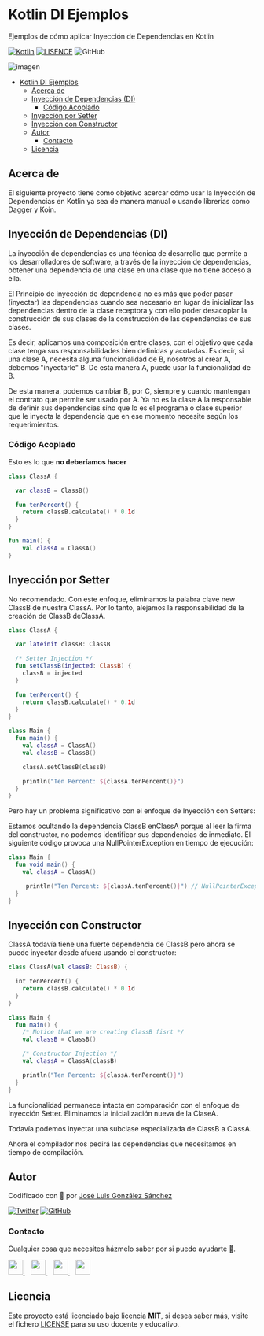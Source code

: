 # Kotlin DI Ejemplos
Ejemplos de cómo aplicar Inyección de Dependencias en Kotlin 

[![Kotlin](https://img.shields.io/badge/Code-Kotlin-blueviolet)](https://kotlinlang.org/)
[![LISENCE](https://img.shields.io/badge/Lisence-MIT-green)]()
![GitHub](https://img.shields.io/github/last-commit/joseluisgs/Kotlin-DI-Ejemplos)


![imagen](https://www.adesso-mobile.de/wp-content/uploads/2021/02/kotlin-einfu%CC%88hrung.jpg)

- [Kotlin DI Ejemplos](#kotlin-di-ejemplos)
  - [Acerca de](#acerca-de)
  - [Inyección de Dependencias (DI)](#inyección-de-dependencias-di)
    - [Código Acoplado](#código-acoplado)
  - [Inyección por Setter](#inyección-por-setter)
  - [Inyección con Constructor](#inyección-con-constructor)
  - [Autor](#autor)
    - [Contacto](#contacto)
  - [Licencia](#licencia)

## Acerca de
El siguiente proyecto tiene como objetivo acercar cómo usar la Inyección de Dependencias en Kotlin
ya sea de manera manual o usando librerías como Dagger y Koin.

## Inyección de Dependencias (DI)

La inyección de dependencias es una técnica de desarrollo que permite a los desarrolladores de software, a través de la inyección de dependencias, obtener una dependencia de una clase en una clase que no tiene acceso a ella.

El Principio de inyección de dependencia no es más que poder pasar (inyectar) las dependencias cuando sea necesario en lugar de inicializar las dependencias dentro de la clase receptora y con ello poder desacoplar la construcción de sus clases de la construcción de las dependencias de sus clases.

Es decir, aplicamos una composición entre clases, con el objetivo que cada clase tenga sus responsabilidades bien definidas y acotadas. Es decir, si una clase A, necesita alguna funcionalidad de B, nosotros al crear A, debemos "inyectarle" B. De esta manera A, puede usar la funcionalidad de B. 

De esta manera, podemos cambiar B, por C, siempre y cuando mantengan el contrato que permite ser usado por A. Ya no es la clase A la responsable de definir sus dependencias sino que lo es el programa o clase superior que le inyecta la dependencia que en ese momento necesite según los requerimientos.

### Código Acoplado
Esto es lo que **no deberíamos hacer**
```kotlin
class ClassA {

  var classB = ClassB()

  fun tenPercent() {
    return classB.calculate() * 0.1d
  }
}
```
```kotlin
fun main() {
    val classA = ClassA()
}
```
## Inyección por Setter
No recomendado. Con este enfoque, eliminamos la palabra clave new ClassB de nuestra ClassA. Por lo tanto, alejamos la responsabilidad de la creación de ClassB deClassA.

```kotlin
class ClassA {

  var lateinit classB: ClassB

  /* Setter Injection */
  fun setClassB(injected: ClassB) {
    classB = injected
  }

  fun tenPercent() {
    return classB.calculate() * 0.1d
  }
}
```
```kotlin
class Main {
  fun main() {
    val classA = ClassA()
    val classB = ClassB()

    classA.setClassB(classB)

    println("Ten Percent: ${classA.tenPercent()}")
  }
}
```

Pero hay un problema significativo con el enfoque de Inyección con Setters:

Estamos ocultando la dependencia ClassB enClassA porque al leer la firma del constructor, no podemos identificar sus dependencias de inmediato. El siguiente código provoca una NullPointerException en tiempo de ejecución:
```kotlin
class Main {
  fun void main() {
    val classA = ClassA()

     println("Ten Percent: ${classA.tenPercent()}") // NullPointerException here
  }
}
```

## Inyección con Constructor
ClassA todavía tiene una fuerte dependencia de ClassB pero ahora se puede inyectar desde afuera usando el constructor:

```kotlin
class ClassA(val classB: ClassB) {

  int tenPercent() {
    return classB.calculate() * 0.1d
  }
}
```
```kotlin
class Main {
  fun main() {
    /* Notice that we are creating ClassB fisrt */
    val classB = ClassB()

    /* Constructor Injection */
    val classA = ClassA(classB)

    println("Ten Percent: ${classA.tenPercent()}")
  }
}
```

La funcionalidad permanece intacta en comparación con el enfoque de Inyección Setter. Eliminamos la inicialización nueva de la ClaseA.

Todavía podemos inyectar una subclase especializada de ClassB a ClassA.

Ahora el compilador nos pedirá las dependencias que necesitamos en tiempo de compilación.


## Autor

Codificado con :sparkling_heart: por [José Luis González Sánchez](https://twitter.com/joseluisgonsan)

[![Twitter](https://img.shields.io/twitter/follow/joseluisgonsan?style=social)](https://twitter.com/joseluisgonsan)
[![GitHub](https://img.shields.io/github/followers/joseluisgs?style=social)](https://github.com/joseluisgs)

### Contacto
<p>
  Cualquier cosa que necesites házmelo saber por si puedo ayudarte 💬.
</p>
<p>
    <a href="https://twitter.com/joseluisgonsan" target="_blank">
        <img src="https://i.imgur.com/U4Uiaef.png" 
    height="30">
    </a> &nbsp;&nbsp;
    <a href="https://github.com/joseluisgs" target="_blank">
        <img src="https://distreau.com/github.svg" 
    height="30">
    </a> &nbsp;&nbsp;
    <a href="https://www.linkedin.com/in/joseluisgonsan" target="_blank">
        <img src="https://upload.wikimedia.org/wikipedia/commons/thumb/c/ca/LinkedIn_logo_initials.png/768px-LinkedIn_logo_initials.png" 
    height="30">
    </a>  &nbsp;&nbsp;
    <a href="https://joseluisgs.github.io/" target="_blank">
        <img src="https://joseluisgs.github.io/favicon.png" 
    height="30">
    </a>
</p>


## Licencia

Este proyecto está licenciado bajo licencia **MIT**, si desea saber más, visite el fichero [LICENSE](./LICENSE) para su uso docente y educativo.
